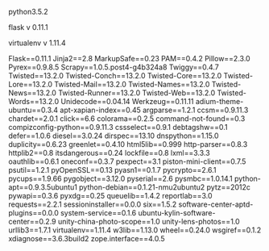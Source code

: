 
python3.5.2

flask v 0.11.1

virtualenv v 1.11.4

Flask==0.11.1
Jinja2==2.8
MarkupSafe==0.23
PAM==0.4.2
Pillow==2.3.0
Pyrex==0.9.8.5
Scrapy==1.0.5.post4-g4b324a8
Twiggy==0.4.7
Twisted==13.2.0
Twisted-Conch==13.2.0
Twisted-Core==13.2.0
Twisted-Lore==13.2.0
Twisted-Mail==13.2.0
Twisted-Names==13.2.0
Twisted-News==13.2.0
Twisted-Runner==13.2.0
Twisted-Web==13.2.0
Twisted-Words==13.2.0
Unidecode==0.04.14
Werkzeug==0.11.11
adium-theme-ubuntu==0.3.4
apt-xapian-index==0.45
argparse==1.2.1
ccsm==0.9.11.3
chardet==2.0.1
click==6.6
colorama==0.2.5
command-not-found==0.3
compizconfig-python==0.9.11.3
cssselect==0.9.1
debtagshw==0.1
defer==1.0.6
diesel==3.0.24
dirspec==13.10
dnspython==1.15.0
duplicity==0.6.23
greenlet==0.4.10
html5lib==0.999
http-parser==0.8.3
httplib2==0.8
itsdangerous==0.24
lockfile==0.8
lxml==3.3.3
oauthlib==0.6.1
oneconf==0.3.7
pexpect==3.1
piston-mini-client==0.7.5
psutil==1.2.1
pyOpenSSL==0.13
pyasn1==0.1.7
pycrypto==2.6.1
pycups==1.9.66
pygobject==3.12.0
pyserial==2.6
pysmbc==1.0.14.1
python-apt==0.9.3.5ubuntu1
python-debian==0.1.21-nmu2ubuntu2
pytz==2012c
pywapi==0.3.6
pyxdg==0.25
queuelib==1.4.2
reportlab==3.0
requests==2.2.1
sessioninstaller==0.0.0
six==1.5.2
software-center-aptd-plugins==0.0.0
system-service==0.1.6
ubuntu-kylin-software-center==0.2.9
unity-china-photo-scope==1.0
unity-lens-photos==1.0
urllib3==1.7.1
virtualenv==1.11.4
w3lib==1.13.0
wheel==0.24.0
wsgiref==0.1.2
xdiagnose==3.6.3build2
zope.interface==4.0.5

